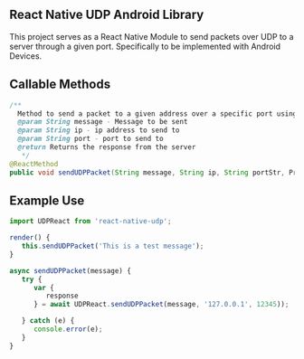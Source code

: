 ## React Native UDP Android Library 
This project serves as a React Native Module to send packets over UDP to a server through a given port. Specifically to be implemented with Android Devices.

## Callable Methods
  ```java
  /**
    Method to send a packet to a given address over a specific port using UDP.
    @param String message - Message to be sent
    @param String ip - ip address to send to
    @param String port - port to send to
    @return Returns the response from the server
     */
  @ReactMethod
  public void sendUDPPacket(String message, String ip, String portStr, Promise promise);
  ```
## Example Use
   ```javascript
   import UDPReact from 'react-native-udp';
   
   render() {
      this.sendUDPPacket('This is a test message');
   }
   
   async sendUDPPacket(message) {
      try {
         var {
            response
         } = await UDPReact.sendUDPPacket(message, '127.0.0.1', 12345));
  
      } catch (e) {
         console.error(e);
      }
   }
  ```
  
